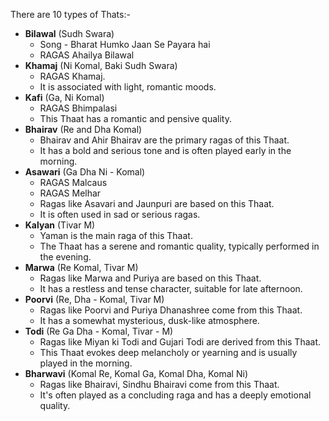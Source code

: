 There are 10 types of Thats:-

- **Bilawal** (Sudh Swara)
  - Song - Bharat Humko Jaan Se Payara hai
  - RAGAS Ahailya Bilawal
- **Khamaj** (Ni Komal, Baki Sudh Swara)
  - RAGAS Khamaj.
  - It is associated with light, romantic moods.
- **Kafi** (Ga, Ni Komal)
  - RAGAS Bhimpalasi
  - This Thaat has a romantic and pensive quality.
- **Bhairav** (Re and Dha Komal)
  - Bhairav and Ahir Bhairav are the primary ragas of this Thaat.
  - It has a bold and serious tone and is often played early in the morning.
- **Asawari** (Ga Dha Ni - Komal)
  - RAGAS Malcaus
  - RAGAS Melhar
  - Ragas like Asavari and Jaunpuri are based on this Thaat.
  - It is often used in sad or serious ragas.
- **Kalyan** (Tivar M)
  - Yaman is the main raga of this Thaat.
  - The Thaat has a serene and romantic quality, typically performed in the evening.
- **Marwa** (Re Komal, Tivar M)
  - Ragas like Marwa and Puriya are based on this Thaat.
  - It has a restless and tense character, suitable for late afternoon.
- **Poorvi** (Re, Dha - Komal, Tivar M)
  - Ragas like Poorvi and Puriya Dhanashree come from this Thaat.
  - It has a somewhat mysterious, dusk-like atmosphere.
- **Todi** (Re Ga Dha - Komal, Tivar - M)
  - Ragas like Miyan ki Todi and Gujari Todi are derived from this Thaat.
  - This Thaat evokes deep melancholy or yearning and is usually played in the morning.
- **Bharwavi** (Komal Re, Komal Ga, Komal Dha, Komal Ni)
  - Ragas like Bhairavi, Sindhu Bhairavi come from this Thaat.
  - It's often played as a concluding raga and has a deeply emotional quality.
